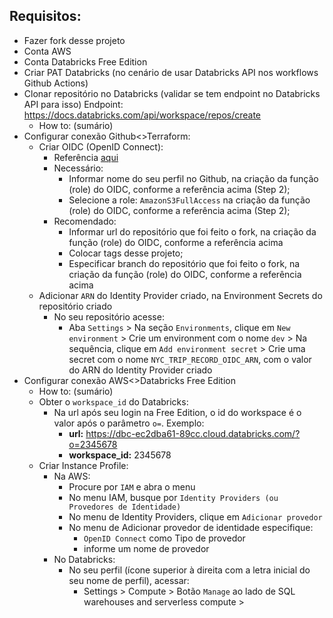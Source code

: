 ## **Requisitos:**
* Fazer fork desse projeto
* Conta AWS
* Conta Databricks Free Edition
* Criar PAT Databricks (no cenário de usar Databricks API nos workflows Github Actions)
* Clonar repositório no Databricks (validar se tem endpoint no Databricks API para isso)
  Endpoint: https://docs.databricks.com/api/workspace/repos/create
  * How to: (sumário)
* Configurar conexão Github<>Terraform:
  * Criar OIDC (OpenID Connect):
    * Referência [aqui](https://aws.amazon.com/pt/blogs/security/use-iam-roles-to-connect-github-actions-to-actions-in-aws/)
    * Necessário:
      * Informar nome do seu perfil no Github, na criação da função (role) do OIDC, conforme a referência acima (Step 2);
      * Selecione a role: `AmazonS3FullAccess` na criação da função (role) do OIDC, conforme a referência acima (Step 2);
    * Recomendado:
      * Informar url do repositório que foi feito o fork, na criação da função (role) do OIDC, conforme a referência acima
      * Colocar tags desse projeto;
      * Especificar branch do repositório que foi feito o fork, na criação da função (role) do OIDC, conforme a referência acima
  * Adicionar `ARN` do Identity Provider criado, na Environment Secrets do repositório criado
    * No seu repositório acesse:
      * Aba `Settings` > Na seção `Environments`, clique em `New environment` > Crie um environment com o nome `dev` > Na sequência, clique em `Add environment secret` > Crie uma secret com o nome `NYC_TRIP_RECORD_OIDC_ARN`, com o valor do ARN do Identity Provider criado
* Configurar conexão AWS<>Databricks Free Edition 
  * How to: (sumário)
  * Obter o `workspace_id` do Databricks:
    * Na url após seu login na Free Edition, o id do workspace é o valor após o parâmetro `o=`. Exemplo:
      * **url:** https://dbc-ec2dba61-89cc.cloud.databricks.com/?o=2345678
      * **workspace_id:** 2345678
  * Criar Instance Profile:
    * Na AWS:
      * Procure por `IAM` e abra o menu
      * No menu IAM, busque por `Identity Providers (ou Provedores de Identidade)`
      * No menu de Identity Providers, clique em `Adicionar provedor`
      * No menu de Adicionar provedor de identidade especifique:
        * `OpenID Connect` como Tipo de provedor
        * informe um nome de provedor
    * No Databricks:
      * No seu perfil (ícone superior à direita com a letra inicial do seu nome de perfil), acessar:
        * Settings > Compute > Botão `Manage` ao lado de SQL warehouses and serverless compute > 